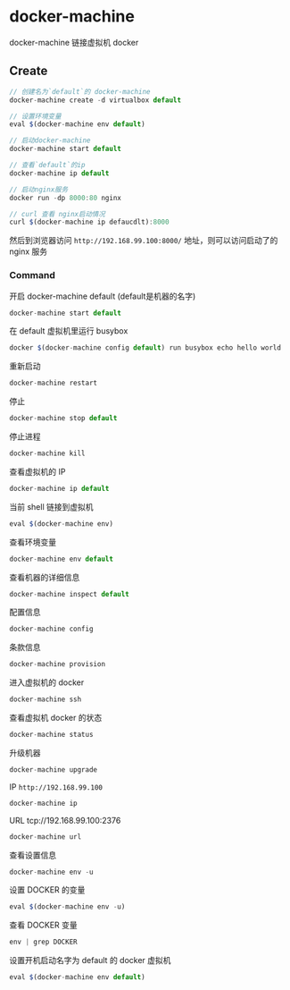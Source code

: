 # docker-machine

docker-machine 链接虚拟机 docker

## Create

```js
// 创建名为`default`的 docker-machine
docker-machine create -d virtualbox default

// 设置环境变量
eval $(docker-machine env default)

// 启动docker-machine
docker-machine start default

// 查看`default`的ip
docker-machine ip default

// 启动nginx服务
docker run -dp 8000:80 nginx

// curl 查看 nginx启动情况
curl $(docker-machine ip defaucdlt):8000
```

然后到浏览器访问 `http://192.168.99.100:8000/` 地址，则可以访问启动了的 nginx 服务

### Command

开启 docker-machine default (default是机器的名字)

```js
docker-machine start default
```

在 default 虚拟机里运行 busybox

```js
docker $(docker-machine config default) run busybox echo hello world
```

重新启动

```js
docker-machine restart
```

停止

```js
docker-machine stop default
```

停止进程

```js
docker-machine kill
```

查看虚拟机的 IP

```js
docker-machine ip default
```

当前 shell 链接到虚拟机

```js
eval $(docker-machine env)
```

查看环境变量

```js
docker-machine env default
```

查看机器的详细信息

```js
docker-machine inspect default
```

配置信息

```js
docker-machine config
```

条款信息

```js
docker-machine provision
```

进入虚拟机的 docker

```js
docker-machine ssh
```

查看虚拟机 docker 的状态

```js
docker-machine status
```

升级机器

```js
docker-machine upgrade
```

IP `http://192.168.99.100`

```js
docker-machine ip
```

URL tcp://192.168.99.100:2376

```js
docker-machine url
```

查看设置信息

```js
docker-machine env -u
```

设置 DOCKER 的变量

```js
eval $(docker-machine env -u)
```

查看 DOCKER 变量

```js
env | grep DOCKER
```

设置开机启动名字为 default 的 docker 虚拟机

```js
eval $(docker-machine env default)
```
